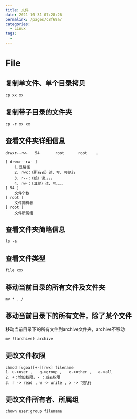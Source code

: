 ```yaml
---
title: 文件
date: 2021-10-31 07:28:26
permalink: /pages/c8f69a/
categories:
  - Linux
tags:
  - 
---
```

# File
## 复制单文件、单个目录拷贝  
```
cp xx xx
```

## 复制带子目录的文件夹  
```
cp -r xx xx
```

## 查看文件夹详细信息  
```
drwxr--rw-   54       root      root    …

[ drwxr--rw- ]
	1.是路径
	2. rwx：（所有者）读、写、可执行
	3. r--：（组）读、。。。
	4. rw-：（其他）读、写、。。。
[ 54 ] 
	文件个数
[ root ] 
	文件拥有者
[ root ]
	文件所属组
```

## 查看文件夹简略信息  
```
ls -a
```

## 查看文件类型
```
file xxx
```

## 移动当前目录的所有文件及文件夹
```
mv * ../
```

## 移动当前目录下的所有文件，除了某个文件
移动当前目录下的所有文件到archive文件夹，archive不移动
```
mv !(archive) archive
```

## 更改文件权限
```
chmod [ugoa][+-][rwx] filename
1. u->user ,   g->group ,   o->other ,   a->all
2. +：增加权限，- ：减去权限
3. r -> read , w -> write , x -> 可执行
```

## 更改文件所有者、所属组
```
chown user:group filename
```